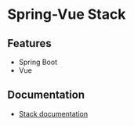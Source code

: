 # Spring-Vue Stack

## Features
- Spring Boot
- Vue

## Documentation
- [Stack documentation](https://heighliner.dev/docs/tutorials/spring_vue)